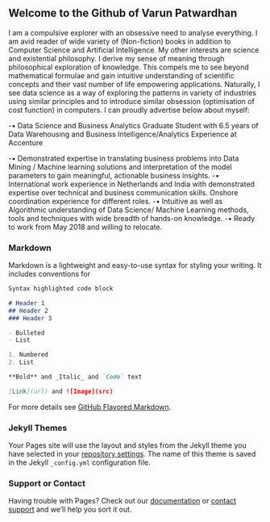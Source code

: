 ## Welcome to the Github of Varun Patwardhan

I am a compulsive explorer with an obsessive need to analyse everything. I am avid reader of wide variety of (Non-fiction) books in addition to Computer Science and Artificial Intelligence. My other interests are science and existential philosophy. I derive my sense of meaning through philosophical exploration of knowledge. This compels me to see beyond mathematical formulae and gain intuitive understanding of scientific concepts and their vast number of life empowering applications. Naturally, I see data science as a way of exploring the patterns in variety of industries using similar principles and to introduce similar obsession (optimisation of cost function) in computers. I can proudly advertise below about myself:

-•	Data Science and Business Analytics Graduate Student with 6.5 years of Data Warehousing and Business Intelligence/Analytics Experience at Accenture

-•	Demonstrated expertise in translating business problems into Data Mining / Machine learning solutions and interpretation of the model parameters to gain meaningful, actionable business insights.
-•	International work experience in Netherlands and India with demonstrated expertise over technical and business communication skills. Onshore coordination experience for different roles.
-•	Intuitive as well as Algorithmic understanding of Data Science/ Machine Learning methods, tools and techniques with wide breadth of hands-on knowledge.
-• Ready to work from May 2018 and willing to relocate.

### Markdown

Markdown is a lightweight and easy-to-use syntax for styling your writing. It includes conventions for

```markdown
Syntax highlighted code block

# Header 1
## Header 2
### Header 3

- Bulleted
- List

1. Numbered
2. List

**Bold** and _Italic_ and `Code` text

[Link](url) and ![Image](src)
```

For more details see [GitHub Flavored Markdown](https://guides.github.com/features/mastering-markdown/).

### Jekyll Themes

Your Pages site will use the layout and styles from the Jekyll theme you have selected in your [repository settings](https://github.com/varunxpatwardhan/varunxpatwardhan.github.io/settings). The name of this theme is saved in the Jekyll `_config.yml` configuration file.

### Support or Contact

Having trouble with Pages? Check out our [documentation](https://help.github.com/categories/github-pages-basics/) or [contact support](https://github.com/contact) and we’ll help you sort it out.
